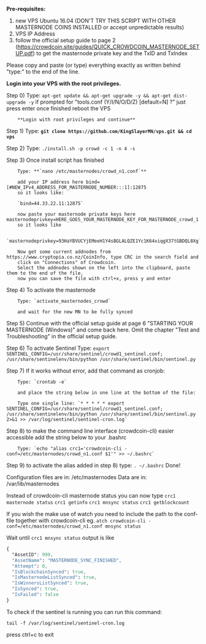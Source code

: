 **Pre-requisites:**
1. new VPS Ubuntu 16.04 (DON'T TRY THIS SCRIPT WITH OTHER MASTERNODE COINS INSTALLED or accept unpredictable results)
2. VPS IP Address
3. follow the official setup guide to page 2 (https://crowdcoin.site/guides/QUICK_CROWDCOIN_MASTERNODE_SETUP.pdf)
to get the masternode private key and the TxID and TxIndex


Please copy and paste (or type) everything exactly as written behind "type:" to the end of the line.

**Login into your VPS with the root privileges.**

Step 0) Type: `apt-get update && apt-get upgrade -y && apt-get dist-upgrade -y`
		if prompted for "tools.conf (Y/I/N/O/D/Z) [default=N] ?" just press enter
		once finished reboot the VPS
		
		**Login with root privileges and continue**
		
Step 1) Type: **`git clone https://github.com/KingSlayerMN/vps.git && cd vps`**

Step 2) Type: `./install.sh -p crowd -c 1 -n 4 -s`

Step 3) Once install script has finished

		Type: **`nano /etc/masternodes/crowd_n1.conf`**
		
		add your IP address here bind=[#NEW_IPv4_ADDRESS_FOR_MASTERNODE_NUMBER:::1]:12875 
		so it looks like:
		
		`bind=44.33.22.11:12875`
		
		now paste your masternode private keys here masternodeprivkey=HERE_GOES_YOUR_MASTERNODE_KEY_FOR_MASTERNODE_crowd_1
		so it looks like 
		
		`masternodeprivkey=93HaYBVUCYjEMeeH1Y4sBGLALQZE1Yc1K64xiqgX37tGBDQL8Xg`
		
		Now get some current addnodes from https://www.cryptopia.co.nz/CoinInfo, type CRC in the search field and 
		click on "Connections" of Crowdcoin. 
		Select the addnodes shown on the left into the clipboard, paste them to the end of the file, 
		now you can save the file with ctrl+x, press y and enter
		
Step 4) To activate the masternode 

		Type: `activate_masternodes_crowd` 
		
		and wait for the new MN to be fully synced

Step 5) Continue with the official setup guide at page 6 "STARTING YOUR MASTERNODE (Windows)" and come back here.
		Omit the chapter "Test and Troubleshooting" in the official setup guide.
		
Step 6) To activate Sentinel 
		Type: `export SENTINEL_CONFIG=/usr/share/sentinel/crowd1_sentinel.conf; /usr/share/sentinelenv/bin/python /usr/share/sentinel/bin/sentinel.py`
		
Step 7) If it works without error, add that command as cronjob: 
		
		Type: `crontab -e`
		
		and place the string below in one line at the bottom of the file:
		
		Type one single line: `* * * * * export SENTINEL_CONFIG=/usr/share/sentinel/crowd1_sentinel.conf; /usr/share/sentinelenv/bin/python /usr/share/sentinel/bin/sentinel.py 2>&1 >> /var/log/sentinel/sentinel-cron.log`
		
Step 8) to make the command line interface (crowdcoin-cli) easier accessible add the string below to your .bashrc 
		
		Type: `echo "alias crc1='crowdcoin-cli -conf=/etc/masternodes/crowd_n1.conf $1'" >> ~/.bashrc`
		
Step 9) to activate the alias added in step 8) type: `. ~/.bashrc`
Done!

Configuration files are in: /etc/masternodes
Data are in: /var/lib/masternodes

Instead of crowdcoin-cli masternode status you can now type 
`crc1 masternode status`
`crc1 getinfo`
`crc1 mnsync status`
`crc1 getblockcount`

If you wish the make use of watch you need to include the path to the conf-file together with crowdcoin-cli
eg. `atch crowdcoin-cli -conf=/etc/masternodes/crowd_n1.conf mnsync status`

Wait until `crc1 mnsync status` output is like 
```css
{
  "AssetID": 999,
  "AssetName": "MASTERNODE_SYNC_FINISHED",
  "Attempt": 0,
  "IsBlockchainSynced": true,
  "IsMasternodeListSynced": true,
  "IsWinnersListSynced": true,
  "IsSynced": true,
  "IsFailed": false
}
```
To check if the sentinel is running you can run this command:

`tail -f /var/log/sentinel/sentinel-cron.log`

press ctrl+c to exit
